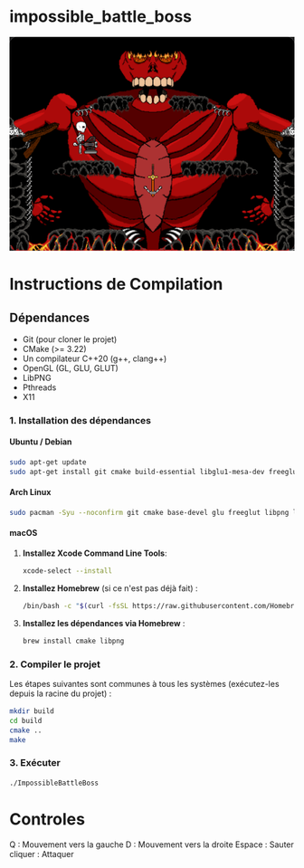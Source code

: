 
# impossible_battle_boss

![screenshot](assests/screenshot.png)

# Instructions de Compilation



## Dépendances


*   Git (pour cloner le projet)
*   CMake (>= 3.22)
*   Un compilateur C++20 (g++, clang++)
*   OpenGL (GL, GLU, GLUT)
*   LibPNG
*   Pthreads
*   X11

### 1. Installation des dépendances

#### Ubuntu / Debian


```bash
sudo apt-get update
sudo apt-get install git cmake build-essential libglu1-mesa-dev freeglut3-dev mesa-common-dev libpng-dev libx11-dev
```

#### Arch Linux


```bash
sudo pacman -Syu --noconfirm git cmake base-devel glu freeglut libpng libx11
```

#### macOS

1.  **Installez Xcode Command Line Tools**:
    ```bash
    xcode-select --install
    ```

2.  **Installez Homebrew** (si ce n'est pas déjà fait) :
    ```bash
    /bin/bash -c "$(curl -fsSL https://raw.githubusercontent.com/Homebrew/install/HEAD/install.sh)"
    ```

3.  **Installez les dépendances via Homebrew** :
    ```bash
    brew install cmake libpng
    ```


### 2. Compiler le projet

Les étapes suivantes sont communes à tous les systèmes (exécutez-les depuis la racine du projet) :

```bash
mkdir build
cd build
cmake ..
make
```

### 3. Exécuter

```bash
./ImpossibleBattleBoss
```

# Controles

Q : Mouvement vers la gauche
D : Mouvement vers la droite
Espace : Sauter
cliquer : Attaquer